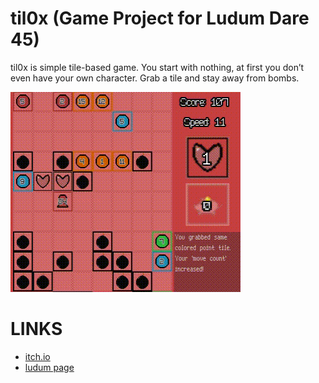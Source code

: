 # til0x (Game Project for Ludum Dare 45)

til0x is simple tile-based game. You start with nothing, at first you don’t even have your own character. Grab a tile and stay away from bombs.

![til0x_gif](til0x_gif.gif)

# LINKS

- [itch.io](https://nordicebear.itch.io/til0x)
- [ludum page](https://ldjam.com/events/ludum-dare/45/til0x)

